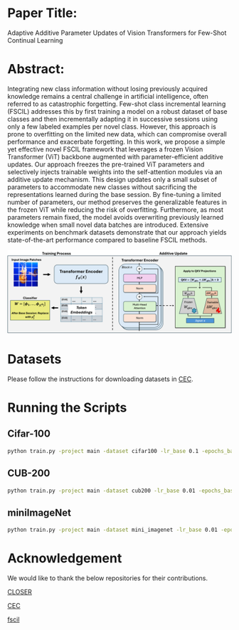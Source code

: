 # Paper Title: 
Adaptive Additive Parameter Updates of Vision Transformers for Few-Shot Continual Learning 


# Abstract:
Integrating new class information without losing previously acquired knowledge remains a central challenge in artificial intelligence, often referred to as catastrophic forgetting. Few-shot class incremental learning (FSCIL) addresses this by first training a model on a robust dataset of base classes and then incrementally adapting it in successive sessions using only a few labeled examples per novel class. However, this approach is prone to overfitting on the limited new data, which can compromise overall performance and exacerbate forgetting. In this work, we propose a simple yet effective novel FSCIL framework that leverages a frozen Vision Transformer (ViT) backbone augmented with parameter-efficient additive updates. Our approach freezes the pre-trained ViT parameters and selectively injects trainable weights into the self-attention modules via an additive update mechanism. This design updates only a small subset of parameters to accommodate new classes without sacrificing the representations learned during the base session. By fine-tuning a limited number of parameters, our method preserves the generalizable features in the frozen ViT while reducing the risk of overfitting. Furthermore, as most parameters remain fixed, the model avoids overwriting previously learned knowledge when small novel data batches are introduced. Extensive experiments on benchmark datasets demonstrate that our approach yields state-of-the-art performance compared to baseline FSCIL methods.

![My Image](Main_Figure.png)

# Datasets
Please follow the instructions for downloading datasets in [CEC](https://github.com/icoz69/CEC-CVPR2021?tab=readme-ov-file#datasets-and-pretrained-models).


# Running the Scripts

## Cifar-100
```bash  
python train.py -project main -dataset cifar100 -lr_base 0.1 -epochs_base 10 -gpu 0 --main --save main -batch_size_base 128 -seed 1  --temp 32
```
## CUB-200
```bash  
python train.py -project main -dataset cub200 -lr_base 0.01 -epochs_base 10 -gpu 0 --main --save main -batch_size_base 128 -seed 1 --temp 8
``` 
## miniImageNet
```bash  
python train.py -project main -dataset mini_imagenet -lr_base 0.01 -epochs_base 3 -gpu 0 --main --save main -batch_size_base 128 -seed 1 --temp 32
``` 

# Acknowledgement

We would like to thank the below repositories for their contributions. 

[CLOSER](https://github.com/JungHunOh/CLOSER_ECCV2024/tree/master?tab=readme-ov-file) 

[CEC](https://github.com/icoz69/CEC-CVPR2021?tab=readme-ov-file#datasets-and-pretrained-models)

[fscil](https://github.com/xyutao/fscil)
